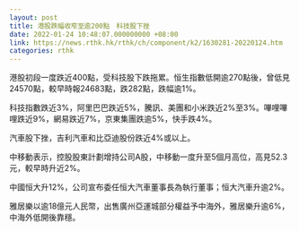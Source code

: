 ```yaml
---
layout: post
title: 港股跌幅收窄至逾200點　科技股下挫
date: 2022-01-24 10:48:07.000000000 +08:00
link: https://news.rthk.hk/rthk/ch/component/k2/1630281-20220124.htm
categories: rthk
---
```


港股初段一度跌近400點，受科技股下跌拖累。恒生指數低開逾270點後，曾低見24570點，較早時報24683點，跌282點，跌幅逾1%。

科技指數跌近3%，阿里巴巴跌近5%，騰訊、美團和小米跌近2%至3%。嗶哩嗶哩跌近9%，網易跌近7%，京東集團跌逾5%，快手跌4%。

汽車股下挫，吉利汽車和比亞迪股份跌近4%或以上。

中移動表示，控股股東計劃增持公司A股，中移動一度升至5個月高位，高見52.3元，較早時升近2%。

中國恒大升12%，公司宣布委任恒大汽車董事長為執行董事；恒大汽車升逾2%。 

雅居樂以逾18億元人民幣，出售廣州亞運城部分權益予中海外，雅居樂升逾6%，中海外低開後靠穩。
